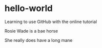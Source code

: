 # hello-world
Learning to use GitHub with the online tutorial


Rosie Wade is a bae horse

She really does have a long mane
